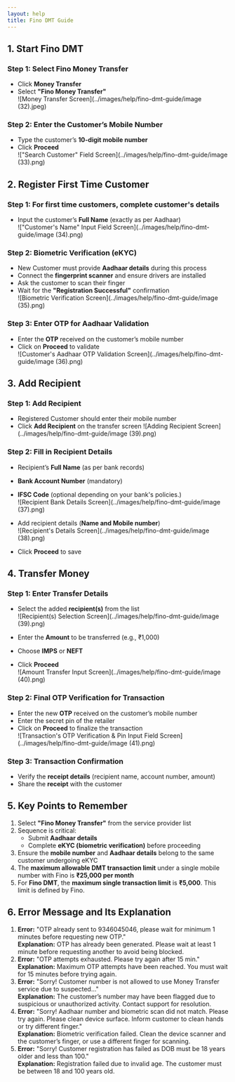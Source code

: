 ```yaml
---
layout: help
title: Fino DMT Guide
---
```

## 1. Start Fino DMT

### Step 1: Select Fino Money Transfer

- Click **Money Transfer** 
- Select **"Fino Money Transfer"**   
![Money Transfer Screen](../images/help/fino-dmt-guide/image (32).jpeg)

### Step 2: Enter the Customer’s Mobile Number

- Type the customer’s **10-digit mobile number**  
- Click **Proceed**  
!["Search Customer" Field Screen](../images/help/fino-dmt-guide/image (33).png)

## 2. Register First Time Customer

### Step 1: For first time customers, complete customer's details

- Input the customer’s **Full Name** (exactly as per Aadhaar)  
!["Customer's Name" Input Field Screen](../images/help/fino-dmt-guide/image (34).png)

### Step 2: Biometric Verification (eKYC)

- New Customer must provide **Aadhaar details** during this process  
- Connect the **fingerprint scanner** and ensure drivers are installed  
- Ask the customer to scan their finger  
- Wait for the **"Registration Successful"** confirmation  
![Biometric Verification Screen](../images/help/fino-dmt-guide/image (35).png)

### Step 3: Enter OTP for Aadhaar Validation

- Enter the **OTP** received on the customer’s mobile number  
- Click on **Proceed** to validate  
![Customer's Aadhaar OTP Validation Screen](../images/help/fino-dmt-guide/image (36).png)

## 3. Add Recipient

### Step 1: Add Recipient
- Registered Customer should enter their mobile number  
- Click **Add Recipient** on the transfer screen
![Adding Recipient Screen](../images/help/fino-dmt-guide/image (39).png)

### Step 2: Fill in Recipient Details

- Recipient’s **Full Name** (as per bank records)  
- **Bank Account Number** (mandatory)  
- **IFSC Code** (optional depending on your bank's policies.)  
![Recipient Bank Details Screen](../images/help/fino-dmt-guide/image (37).png)

- Add recipient details (**Name and Mobile number**)  
![Recipient's Details Screen](../images/help/fino-dmt-guide/image (38).png)

- Click **Proceed** to save

## 4. Transfer Money

### Step 1: Enter Transfer Details

- Select the added **recipient(s)** from the list  
![Recipient(s) Selection Screen](../images/help/fino-dmt-guide/image (39).png)

- Enter the **Amount** to be transferred (e.g., ₹1,000)  
- Choose **IMPS** or **NEFT**  
- Click **Proceed**  
![Amount Transfer Input Screen](../images/help/fino-dmt-guide/image (40).png)

### Step 2: Final OTP Verification for Transaction

- Enter the new **OTP** received on the customer’s mobile number  
- Enter the secret pin of the retailer
- Click on **Proceed** to finalize the transaction  
![Transaction's OTP Verification & Pin Input Field Screen](../images/help/fino-dmt-guide/image (41).png)

### Step 3: Transaction Confirmation

- Verify the **receipt details** (recipient name, account number, amount)  
- Share the **receipt** with the customer

## 5. Key Points to Remember

1. Select **"Fino Money Transfer"** from the service provider list  
2. Sequence is critical:
   - Submit **Aadhaar details**
   - Complete **eKYC (biometric verification)** before proceeding  
3. Ensure the **mobile number** and **Aadhaar details** belong to the same customer undergoing eKYC  
4. The **maximum allowable DMT transaction limit** under a single mobile number with Fino is **₹25,000 per month**  
5. For **Fino DMT**, the **maximum single transaction limit** is **₹5,000**. This limit is defined by Fino.

## 6. Error Message and Its Explanation

1. **Error:** "OTP already sent to 9346045046, please wait for minimum 1 minutes before requesting new OTP."  
   **Explanation:** OTP has already been generated. Please wait at least 1 minute before requesting another to avoid being blocked.
2. **Error:** "OTP attempts exhausted. Please try again after 15 min."  
   **Explanation:** Maximum OTP attempts have been reached. You must wait for 15 minutes before trying again.
3. **Error:** "Sorry! Customer number is not allowed to use Money Transfer service due to suspected..."  
   **Explanation:** The customer’s number may have been flagged due to suspicious or unauthorized activity. Contact support for resolution.
4. **Error:** "Sorry! Aadhaar number and biometric scan did not match. Please try again. Please clean device surface. Inform customer to clean hands or try different finger."  
   **Explanation:** Biometric verification failed. Clean the device scanner and the customer’s finger, or use a different finger for scanning.
5. **Error:** "Sorry! Customer registration has failed as DOB must be 18 years older and less than 100."  
   **Explanation:** Registration failed due to invalid age. The customer must be between 18 and 100 years old.